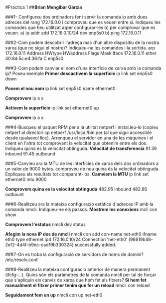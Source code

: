 #Practica 1
##**Brian Mengibar Garcia**

###1- Configureu dos ordinadors fent servir la comanda ip amb dues adreces del rang 172.16.0.0 i comproveu que es veuen entre si. Indiqueu les comandes que heu utilitzat a)per configurar-les b) per comprovar que es veuen.
	a) ip addr add 172.16.0.10/24 dev enp5s0
	b) ping 172.16.0.11

###2-Com podem descobrir l'adreça mac d'un altre dispositiu de la nostra xarxa (que no sigui el nostre)? Indiqueu-ne les comandes i la sortida.
	arp 172.16.0.11
	Address                  HWtype  HWaddress           Flags Mask            Iface
	172.16.0.11               ether   40:8d:5c:e4:36:fa   C                     enp5s0

###3-Com podem canviar el nom d'una interfície de xarxa amb la comanda ip? Poseu exemple
**Primer descactivem la superficie**
	ip link set enp5s0 down

**Posem el nou nom**
	ip link set enp5s0 name ethernet0

**Comprovem**
	ip a s

**Activem la superficie**
	ip link set ethernet0 up

**Comprovem**
	ip a s
	
###4-Busqueu el paquet RPM per a la utilitat netperf i instal.leu-lo (copieu netperf al directori cp netperf /usr/local/bin per tal que sigui accessible desde qualsevol lloc). Arrenqueu el servidor en una de les màquines i el client en l'altra tot comprovant la velocitat que obtenim entre els dos. Indiqueu quina es la velocitat obtinguda.
**Velocitat de transferencia**
	91.39 inbound
	91.45 outbound

###5-Canvieu ara la MTU de les interfícies de xarxa dels dos ordinadors a un valor de 9000 bytes. comproveu de nou quina és la velocitat obtinguda. Expliqueu els resultats tot comparant-los.
**Camviem la MTU**
	ip link set ethernet0 mtu 9000
	
**Comprovem quina es la velocitat obtinguda**
	482.95 inbound
	482.86 outbount

###6-Realitzeu ara la mateixa configuració estàtica d'adreces IP amb la comanda nmcli. Indiqueu-ne els passos.
**Mostrem les conexions**
	mcli con show

**Comprovem l'estatus**
	nmcli dev status
	
**Afegim la nova IP des de nmcli**
	nmcli con add con-name net-eth0 ifname eth0 type ethernet ip4 172.16.0.10/24
	Connection 'net-eth0' (98619b48-2ef2-4d4f-b9ec-cad19b330324) successfully added.

###7-On es troba la configuració de servidors de noms de domini?
	/etc/resolv.conf
	
###8-Realitzeu la mateixa configuració anterior de manera permanent (ifcfg-...). Quins són els paràmetres de la comanda nmcli per tal de forçar que s'apliquin els canvis de xarxa que hem fet als fitxers?
**Si hem fet manualment el fitxer primer tenim que fer un reload**
	nmcli con reload

**Seguidament fem un up**
	nmcli con up net-eth0 

	
